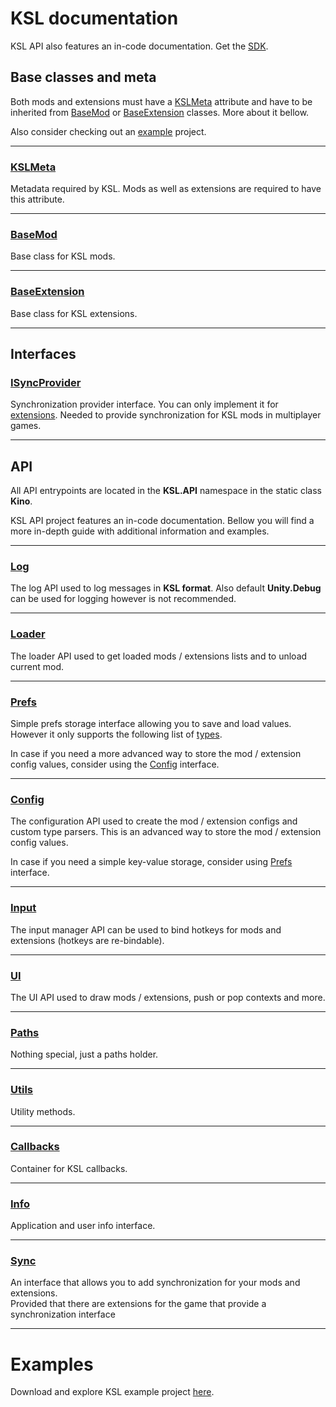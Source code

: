 ﻿# KSL documentation

KSL API also features an in-code documentation. Get the [SDK](https://github.com/trbflxr/ksl_sdk).

## Base classes and meta

Both mods and extensions must have a [KSLMeta](#kslmeta) attribute and have to be inherited from [BaseMod](#basemod) or [BaseExtension](#baseextension) classes. More about it bellow.

Also consider checking out an [example](#examples) project.

---

### [KSLMeta](https://github.com/trbflxr/ksl/blob/master/doc/api/ksl_meta.md)

Metadata required by KSL. Mods as well as extensions are required to have this attribute.

---

### [BaseMod](https://github.com/trbflxr/ksl/blob/master/doc/api/base_mod.md)

Base class for KSL mods.

---

### [BaseExtension](https://github.com/trbflxr/ksl/blob/master/doc/api/base_extension.md)

Base class for KSL extensions.

---

## Interfaces

### [ISyncProvider](https://github.com/trbflxr/ksl/blob/master/doc/api/isyncprovider.md)

Synchronization provider interface. You can only implement it for [extensions](https://github.com/trbflxr/ksl/blob/master/doc/guide/dev/extensions.md). Needed to provide synchronization for KSL mods in multiplayer games.

---

## API

All API entrypoints are located in the **KSL.API** namespace in the static class **Kino**.

KSL API project features an in-code documentation. Bellow you will find a more in-depth guide with additional information and examples.

---

### [Log](https://github.com/trbflxr/ksl/blob/master/doc/api/log.md)

The log API used to log messages in **KSL format**. Also default **Unity.Debug** can be used for logging however is not recommended.

---

### [Loader](https://github.com/trbflxr/ksl/blob/master/doc/api/loader.md)

The loader API used to get loaded mods / extensions lists and to unload current mod.

---

### [Prefs](https://github.com/trbflxr/ksl/blob/master/doc/api/prefs.md)

Simple prefs storage interface allowing you to save and load values. However it only supports the following list of [types](https://github.com/trbflxr/ksl/blob/master/doc/api/prefs.md#supported-types).

In case if you need a more advanced way to store the mod / extension config values, consider using the [Config](#config) interface.

---

### [Config](https://github.com/trbflxr/ksl/blob/master/doc/api/config.md)

The configuration API used to create the mod / extension configs and custom type parsers. This is an advanced way to store the mod / extension config values.

In case if you need a simple key-value storage, consider using [Prefs](#prefs) interface.

---

### [Input](https://github.com/trbflxr/ksl/blob/master/doc/api/input.md)

The input manager API can be used to bind hotkeys for mods and extensions (hotkeys are re-bindable).

---

### [UI](https://github.com/trbflxr/ksl/blob/master/doc/api/ui.md)

The UI API used to draw mods / extensions, push or pop contexts and more.

---

### [Paths](https://github.com/trbflxr/ksl/blob/master/doc/api/paths.md)

Nothing special, just a paths holder.

---

### [Utils](https://github.com/trbflxr/ksl/blob/master/doc/api/utils.md)

Utility methods.

---

### [Callbacks](https://github.com/trbflxr/ksl/blob/master/doc/api/callbacks.md)

Container for KSL callbacks.

---

### [Info](https://github.com/trbflxr/ksl/blob/master/doc/api/info.md)

Application and user info interface.

---

### [Sync](https://github.com/trbflxr/ksl/blob/master/doc/api/sync.md)

An interface that allows you to add synchronization for your mods and extensions.  
Provided that there are extensions for the game that provide a synchronization interface

---

# Examples

Download and explore KSL example project [here](https://github.com/trbflxr/ksl_sdk).
